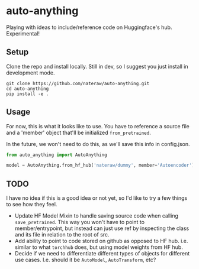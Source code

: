 # auto-anything

Playing with ideas to include/reference code on Huggingface's hub. Experimental!


## Setup

Clone the repo and install locally. Still in dev, so I suggest you just install in development mode.

```
git clone https://github.com/nateraw/auto-anything.git
cd auto-anything
pip install -e .
```

## Usage

For now, this is what it looks like to use. You have to reference a source file and a 'member' object that'll be initialized `from_pretrained`. 

In the future, we won't need to do this, as we'll save this info in config.json.

```python
from auto_anything import AutoAnything

model = AutoAnything.from_hf_hub('nateraw/dummy', member='Autoencoder')
```

## TODO

I have no idea if this is a good idea or not yet, so I'd like to try a few things to see how they feel.

- Update HF Model Mixin to handle saving source code when calling `save_pretrained`.
This way you won't have to point to member/entrypoint, but instead can just use ref by
inspecting the class and its file in relation to the root of src.
- Add ability to point to code stored on github as opposed to HF hub. i.e. similar to what `torchhub` does, but using model weights from HF hub.
- Decide if we need to differentiate different types of objects for different use cases. I.e. should it be `AutoModel`, `AutoTransform`, etc?
